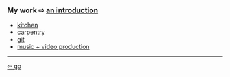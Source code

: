 <link href="../css/styles.css" rel="stylesheet" />

<div class="center">

### My work <span>&#8680;</span> [an introduction](../blog/work.md)
</div>

<div class="center">

- [kitchen](./home.md)
- [carpentry](./workshop.md)
- [git](https://github.com/ddaaggeett)
- [music + video production](https://youtube.com/playlist?list=PLAFFCFbWF1lHAQ2mS_LO-Y7xWIFuVOGhK&si=RfYl5RnvLeiCOqIc)
</div>

___

[<span>&#8678;</span> go](../../index.md)
